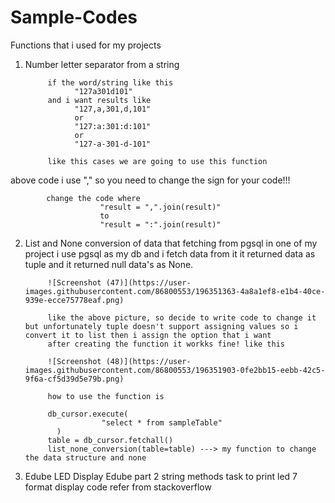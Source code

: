 # Sample-Codes
Functions that i used for my projects
1. Number letter separator from a string

            if the word/string like this 
                  "127a301d101"
            and i want results like
                  "127,a,301,d,101"
                  or
                  "127:a:301:d:101"
                  or
                  "127-a-301-d-101"
            
            like this cases we are going to use this function
            
above code i use "," so you need to change the sign for your code!!!

            change the code where
                        "result = ",".join(result)"
                        to
                        "result = ":".join(result)"



2. List and None conversion of data that fetching from pgsql
            in one of my project i use pgsql as my db and i fetch data from it it returned data as tuple and it returned null data's as None.
                        
            ![Screenshot (47)](https://user-images.githubusercontent.com/86800553/196351363-4a8a1ef8-e1b4-40ce-939e-ecce75778eaf.png)

            like the above picture, so decide to write code to change it but unfortunately tuple doesn't support assigning values so i convert it to list then i assign the option that i want 
            after creating the function it workks fine! like this
            
            ![Screenshot (48)](https://user-images.githubusercontent.com/86800553/196351903-0fe2bb15-eebb-42c5-9f6a-cf5d39d5e79b.png)
            
            how to use the function is
            
            db_cursor.execute(
                        "select * from sampleTable"
              )
            table = db_cursor.fetchall()
            list_none_conversion(table=table) ---> my function to change the data structure and none 
           
3. Edube LED Display
            Edube part 2 string methods task to print led 7 format display code refer from stackoverflow
            
